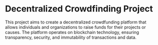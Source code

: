 # Decentralized Crowdfinding Project
This project aims to create a decentralized crowdfunding platform that allows individuals and organizations to raise funds for their projects or causes. The platform operates on blockchain technology, ensuring transparency, security, and immutability of transactions and data.